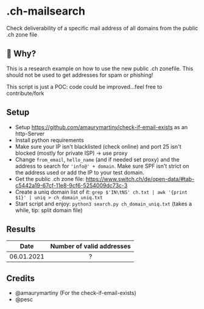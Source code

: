 # .ch-mailsearch
Check deliverability of a specific mail address of all domains from the public .ch zone file

## 🤔 Why?
This is a research example on how to use the new public .ch zonefile. 
This should not be used to get addresses for spam or phishing!

This script is just a POC: code could be improved...feel free to contribute/fork

## Setup
* Setup https://github.com/amaurymartiny/check-if-email-exists as an http-Server
* Install python requirements
* Make sure your IP isn't blacklisted (check online) and port 25 isn't blocked (mostly for private ISP) -> use proxy 
* Change `from_email`, `hello_name` (and if needed set proxy) and the address to search for `'info@' + domain`. Make sure SPF isn't strict on the address used or add the IP to your test domain.
* Get the public .ch zone file: https://www.switch.ch/de/open-data/#tab-c5442a19-67cf-11e8-9cf6-5254009dc73c-3
* Create a uniq domain list of it: `grep $'IN\tNS' ch.txt | awk '{print $1}' | uniq > ch_domain_uniq.txt`
* Start script and enjoy: `python3 search.py ch_domain_uniq.txt` (takes a while, tip: split domain file)

## Results
| Date          | Number of valid addresses           | 
| ------------- |:-------------:|
| 06.01.2021     | ? |

## Credits
- @amaurymartiny (For the check-if-email-exists)
- @pesc

